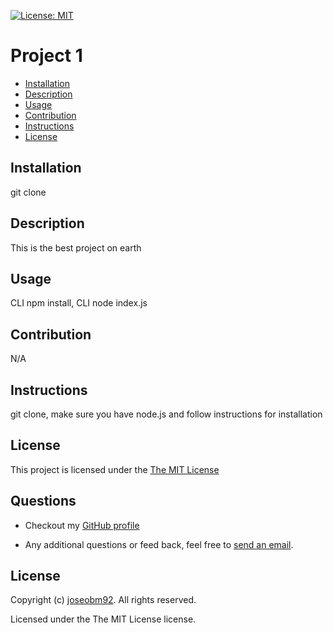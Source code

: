  [![License: MIT](https://img.shields.io/badge/License-MIT-yellow.svg)](https://opensource.org/licenses/MIT)
  # Project 1
 
  * [Installation](#installation)
  * [Description](#description)
  * [Usage](#usage)
  * [Contribution](#contribution)
  * [Instructions](#instructions)
  * [License](#license)
      
  ## Installation
  git clone 
  ## Description
  This is the best project on earth
  ## Usage
  CLI npm install, CLI node index.js
  ## Contribution
  N/A
  ## Instructions
  git clone, make sure you have node.js and follow instructions for installation
  ## License
  This project is licensed under the [The MIT License](https://opensource.org/licenses/MIT)
      
  ## Questions
  * Checkout my [GitHub profile](https://github.com/joseobm92)
  
  * Any additional questions or feed back, feel free to [send an email](mailto:joseobm92@gmail.com). 
  ## License
  Copyright (c) [ joseobm92](https://github.com/joseobm92). All rights reserved.
  
  Licensed under the The MIT License license.
